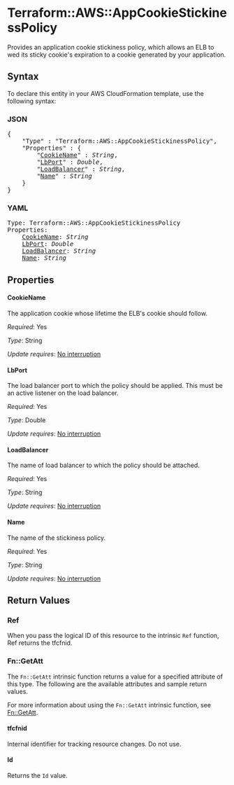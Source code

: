# Terraform::AWS::AppCookieStickinessPolicy

Provides an application cookie stickiness policy, which allows an ELB to wed its sticky cookie's expiration to a cookie generated by your application.

## Syntax

To declare this entity in your AWS CloudFormation template, use the following syntax:

### JSON

<pre>
{
    "Type" : "Terraform::AWS::AppCookieStickinessPolicy",
    "Properties" : {
        "<a href="#cookiename" title="CookieName">CookieName</a>" : <i>String</i>,
        "<a href="#lbport" title="LbPort">LbPort</a>" : <i>Double</i>,
        "<a href="#loadbalancer" title="LoadBalancer">LoadBalancer</a>" : <i>String</i>,
        "<a href="#name" title="Name">Name</a>" : <i>String</i>
    }
}
</pre>

### YAML

<pre>
Type: Terraform::AWS::AppCookieStickinessPolicy
Properties:
    <a href="#cookiename" title="CookieName">CookieName</a>: <i>String</i>
    <a href="#lbport" title="LbPort">LbPort</a>: <i>Double</i>
    <a href="#loadbalancer" title="LoadBalancer">LoadBalancer</a>: <i>String</i>
    <a href="#name" title="Name">Name</a>: <i>String</i>
</pre>

## Properties

#### CookieName

The application cookie whose lifetime the ELB's cookie should follow.

_Required_: Yes

_Type_: String

_Update requires_: [No interruption](https://docs.aws.amazon.com/AWSCloudFormation/latest/UserGuide/using-cfn-updating-stacks-update-behaviors.html#update-no-interrupt)

#### LbPort

The load balancer port to which the policy
should be applied. This must be an active listener on the load
balancer.

_Required_: Yes

_Type_: Double

_Update requires_: [No interruption](https://docs.aws.amazon.com/AWSCloudFormation/latest/UserGuide/using-cfn-updating-stacks-update-behaviors.html#update-no-interrupt)

#### LoadBalancer

The name of load balancer to which the policy
should be attached.

_Required_: Yes

_Type_: String

_Update requires_: [No interruption](https://docs.aws.amazon.com/AWSCloudFormation/latest/UserGuide/using-cfn-updating-stacks-update-behaviors.html#update-no-interrupt)

#### Name

The name of the stickiness policy.

_Required_: Yes

_Type_: String

_Update requires_: [No interruption](https://docs.aws.amazon.com/AWSCloudFormation/latest/UserGuide/using-cfn-updating-stacks-update-behaviors.html#update-no-interrupt)

## Return Values

### Ref

When you pass the logical ID of this resource to the intrinsic `Ref` function, Ref returns the tfcfnid.

### Fn::GetAtt

The `Fn::GetAtt` intrinsic function returns a value for a specified attribute of this type. The following are the available attributes and sample return values.

For more information about using the `Fn::GetAtt` intrinsic function, see [Fn::GetAtt](https://docs.aws.amazon.com/AWSCloudFormation/latest/UserGuide/intrinsic-function-reference-getatt.html).

#### tfcfnid

Internal identifier for tracking resource changes. Do not use.

#### Id

Returns the <code>Id</code> value.

